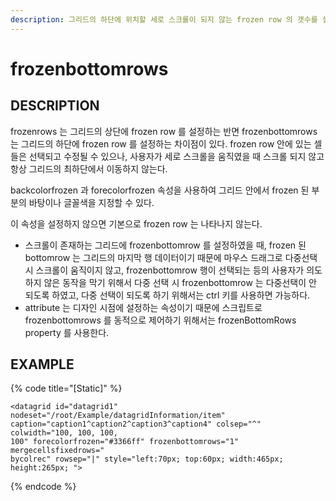 ```yaml
---
description: 그리드의 하단에 위치할 세로 스크롤이 되지 않는 frozen row 의 갯수를 설정하는 속성이다.
---
```


# frozenbottomrows

## DESCRIPTION

frozenrows 는 그리드의 상단에 frozen row 를 설정하는 반면 frozenbottomrows 는 그리드의 하단에 frozen row 를 설정하는 차이점이 있다. frozen row 안에 있는 셀들은 선택되고 수정될 수 있으나, 사용자가 세로 스크롤을 움직였을 때 스크롤 되지 않고 항상 그리드의 최하단에서 이동하지 않는다.

backcolorfrozen 과 forecolorfrozen 속성을 사용하여 그리드 안에서 frozen 된 부분의 바탕이나 글꼴색을 지정할 수 있다.

이 속성을 설정하지 않으면 기본으로 frozen row 는 나타나지 않는다.

* 스크롤이 존재하는 그리드에 frozenbottomrow 를 설정하였을 때, frozen 된 bottomrow 는 그리드의 마지막 행 데이터이기 때문에 마우스 드래그로 다중선택 시 스크롤이 움직이지 않고, frozenbottomrow 행이 선택되는 등의 사용자가 의도하지 않은 동작을 막기 위해서 다중 선택 시 frozenbottomrow 는 다중선택이 안 되도록 하였고, 다중 선택이 되도록 하기 위해서는 ctrl 키를 사용하면 가능하다.
* attribute 는 디자인 시점에 설정하는 속성이기 때문에 스크립트로 frozenbottomrows 를 동적으로 제어하기 위해서는 frozenBottomRows property 를 사용한다.

## EXAMPLE

{% code title="\[Static\]" %}
```markup
<datagrid id="datagrid1" nodeset="/root/Example/datagridInformation/item" 
caption="caption1^caption2^caption3^caption4" colsep="^" colwidth="100, 100, 100, 
100" forecolorfrozen="#3366ff" frozenbottomrows="1" mergecellsfixedrows="
bycolrec" rowsep="|" style="left:70px; top:60px; width:465px; height:265px; ">
```
{% endcode %}

